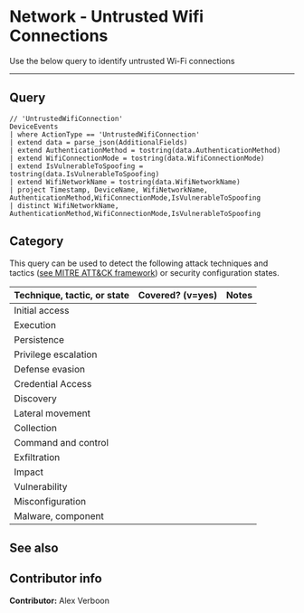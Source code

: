 # Network - Untrusted Wifi Connections

Use the below query to identify untrusted Wi-Fi connections

---

## Query

```Kusto
// 'UntrustedWifiConnection'
DeviceEvents
| where ActionType == 'UntrustedWifiConnection'
| extend data = parse_json(AdditionalFields)
| extend AuthenticationMethod = tostring(data.AuthenticationMethod)
| extend WifiConnectionMode = tostring(data.WifiConnectionMode)
| extend IsVulnerableToSpoofing = tostring(data.IsVulnerableToSpoofing)
| extend WifiNetworkName = tostring(data.WifiNetworkName)
| project Timestamp, DeviceName, WifiNetworkName, AuthenticationMethod,WifiConnectionMode,IsVulnerableToSpoofing
| distinct WifiNetworkName, AuthenticationMethod,WifiConnectionMode,IsVulnerableToSpoofing
```



## Category

This query can be used to detect the following attack techniques and tactics ([see MITRE ATT&CK framework](https://attack.mitre.org/)) or security configuration states.

| Technique, tactic, or state | Covered? (v=yes) | Notes |
|-|-|-|
| Initial access |  |  |
| Execution |  |  |
| Persistence |  |  |
| Privilege escalation | |  |
| Defense evasion |  |  |
| Credential Access |  |  |
| Discovery |  |  |
| Lateral movement |  |  |
| Collection |  |  |
| Command and control |  |  |
| Exfiltration |  |  |
| Impact |  |  |
| Vulnerability |  |  |
| Misconfiguration |  |  |
| Malware, component |  |  |

## See also

## Contributor info

**Contributor:** Alex Verboon